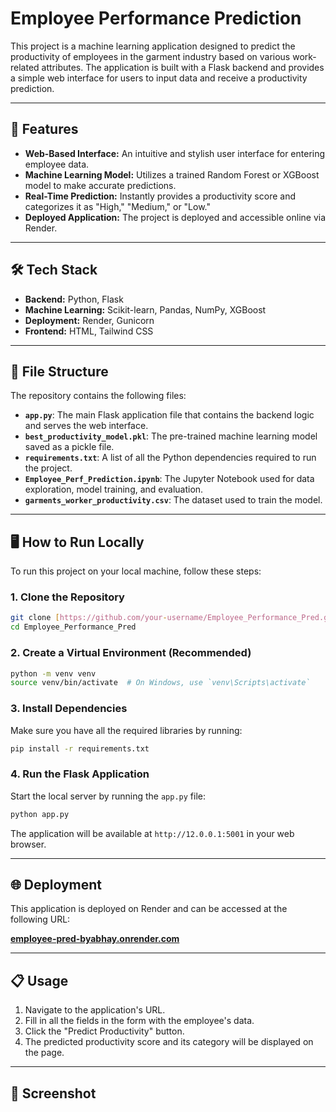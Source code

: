 # Employee Performance Prediction

This project is a machine learning application designed to predict the productivity of employees in the garment industry based on various work-related attributes. The application is built with a Flask backend and provides a simple web interface for users to input data and receive a productivity prediction.

---

## 🚀 Features

- **Web-Based Interface:** An intuitive and stylish user interface for entering employee data.
- **Machine Learning Model:** Utilizes a trained Random Forest or XGBoost model to make accurate predictions.
- **Real-Time Prediction:** Instantly provides a productivity score and categorizes it as "High," "Medium," or "Low."
- **Deployed Application:** The project is deployed and accessible online via Render.

---

## 🛠️ Tech Stack

- **Backend:** Python, Flask
- **Machine Learning:** Scikit-learn, Pandas, NumPy, XGBoost
- **Deployment:** Render, Gunicorn
- **Frontend:** HTML, Tailwind CSS

---

## 📂 File Structure

The repository contains the following files:

- **`app.py`**: The main Flask application file that contains the backend logic and serves the web interface.
- **`best_productivity_model.pkl`**: The pre-trained machine learning model saved as a pickle file.
- **`requirements.txt`**: A list of all the Python dependencies required to run the project.
- **`Employee_Perf_Prediction.ipynb`**: The Jupyter Notebook used for data exploration, model training, and evaluation.
- **`garments_worker_productivity.csv`**: The dataset used to train the model.

---

## 🖥️ How to Run Locally

To run this project on your local machine, follow these steps:

### 1. Clone the Repository
```bash
git clone [https://github.com/your-username/Employee_Performance_Pred.git](https://github.com/your-username/Employee_Performance_Pred.git)
cd Employee_Performance_Pred
```

### 2. Create a Virtual Environment (Recommended)
```bash
python -m venv venv
source venv/bin/activate  # On Windows, use `venv\Scripts\activate`
```

### 3. Install Dependencies
Make sure you have all the required libraries by running:
```bash
pip install -r requirements.txt
```

### 4. Run the Flask Application
Start the local server by running the `app.py` file:
```bash
python app.py
```
The application will be available at `http://12.0.0.1:5001` in your web browser.

---

## 🌐 Deployment

This application is deployed on Render and can be accessed at the following URL:

[**employee-pred-byabhay.onrender.com**](https://employee-pred-byabhay.onrender.com/)

---

## 📋 Usage

1.  Navigate to the application's URL.
2.  Fill in all the fields in the form with the employee's data.
3.  Click the "Predict Productivity" button.
4.  The predicted productivity score and its category will be displayed on the page.

---

## 📸 Screenshot


